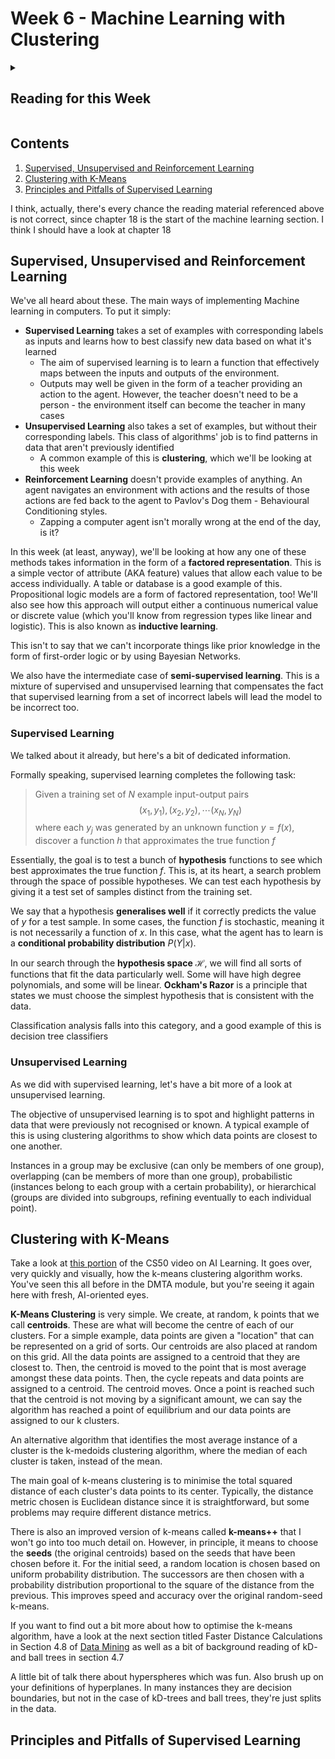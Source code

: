 # Week 6 - Machine Learning with Clustering

<details><summary><h2>Reading for this Week</h2></summary>

## Required Reading

### Lesson 1

Artificial Intelligence: A Modern Approach, Chapter 19 Introduction and Section 19.1

### Lesson 2

[Data Mining: Practical Machine Learning Tools and Techniques, Witten, Frank, Hall, Pal (4th edition, Elsevier 2016)](https://ebookcentral.proquest.com/lib/york-ebooks/detail.action?docID=4708912&pq-origsite=primo) Section 4.8 the start of the section and the first sub-section, titled “Iterative Distance-Based Clustering”

### Lesson 3

Artificial Intelligence: A Modern Approach, Chapter 19, Section 19.2

## Optional Reading

Data Mining: Practical Machine Learning Tools and Techniques, Witten, Frank, Hall, Pal (4th edition, Elsevier 2016) - Section 4.7

</details>

## Contents

1. [Supervised, Unsupervised and Reinforcement Learning](#supervised-unsupervised-and-reinforcement-learning)
2. [Clustering with K-Means](#clustering-with-k-means)
3. [Principles and Pitfalls of Supervised Learning](#principles-and-pitfalls-of-supervised-learning)

I think, actually, there's every chance the reading material referenced above is not correct, since chapter 18 is the start of the machine learning section. I think I should have a look at chapter 18

## Supervised, Unsupervised and Reinforcement Learning

We've all heard about these. The main ways of implementing Machine learning in computers. To put it simply:

- **Supervised Learning** takes a set of examples with corresponding labels as inputs and learns how to best classify new data based on what it's learned
  - The aim of supervised learning is to learn a function that effectively maps between the inputs and outputs of the environment.
  - Outputs may well be given in the form of a teacher providing an action to the agent. However, the teacher doesn't need to be a person - the environment itself can become the teacher in many cases
- **Unsupervised Learning** also takes a set of examples, but without their corresponding labels. This class of algorithms' job is to find patterns in data that aren't previously identified
  - A common example of this is **clustering**, which we'll be looking at this week
- **Reinforcement Learning** doesn't provide examples of anything. An agent navigates an environment with actions and the results of those actions are fed back to the agent to Pavlov's Dog them - Behavioural Conditioning styles.
  - Zapping a computer agent isn't morally wrong at the end of the day, is it?

In this week (at least, anyway), we'll be looking at how any one of these methods takes information in the form of a **factored representation**. This is a simple vector of attribute (AKA feature) values that allow each value to be access individually. A table or database is a good example of this. Propositional logic models are a form of factored representation, too! We'll also see how this approach will output either a continuous numerical value or discrete value (which you'll know from regression types like linear and logistic). This is also known as **inductive learning**.

This isn't to say that we can't incorporate things like prior knowledge in the form of first-order logic or by using Bayesian Networks.

We also have the intermediate case of **semi-supervised learning**. This is a mixture of supervised and unsupervised learning that compensates the fact that supervised learning from a set of incorrect labels will lead the model to be incorrect too.

### Supervised Learning

We talked about it already, but here's a bit of dedicated information.

Formally speaking, supervised learning completes the following task:

> Given a training set of $N$ example input-output pairs $$\qquad(x_1,y_1),(x_2,y_2),\cdots (x_N,y_N)$$ where each $y_j$ was generated by an unknown function $y=f(x)$, discover a function $h$ that approximates the true function $f$

Essentially, the goal is to test a bunch of **hypothesis** functions to see which best approximates the true function $f$. This is, at its heart, a search problem through the space of possible hypotheses. We can test each hypothesis by giving it a test set of samples distinct from the training set.

We say that a hypothesis **generalises well** if it correctly predicts the value of $y$ for a test sample. In some cases, the function $f$ is stochastic, meaning it is not necessarily a function of $x$. In this case, what the agent has to learn is a **conditional probability distribution** $P(Y|x)$.

In our search through the **hypothesis space** $\mathcal{H}$, we will find all sorts of functions that fit the data particularly well. Some will have high degree polynomials, and some will be linear. **Ockham's Razor** is a principle that states we must choose the simplest hypothesis that is consistent with the data.

Classification analysis falls into this category, and a good example of this is decision tree classifiers

### Unsupervised Learning

As we did with supervised learning, let's have a bit more of a look at unsupervised learning.

The objective of unsupervised learning is to spot and highlight patterns in data that were previously not recognised or known. A typical example of this is using clustering algorithms to show which data points are closest to one another.

Instances in a group may be exclusive (can only be members of one group), overlapping (can be members of more than one group), probabilistic (instances belong to each group with a certain probability), or hierarchical (groups are divided into subgroups, refining eventually to each individual point).

## Clustering with K-Means

Take a look at [this portion](https://youtu.be/E4M_IQG0d9g?list=PLBw9d_OueVJS_084gYQexJ38LC2LEhpR4&t=6019) of the CS50 video on AI Learning. It goes over, very quickly and visually, how the k-means clustering algorithm works. You've seen this all before in the DMTA module, but you're seeing it again here with fresh, AI-oriented eyes.

**K-Means Clustering** is very simple. We create, at random, k points that we call **centroids**. These are what will become the centre of each of our clusters. For a simple example, data points are given a "location" that can be represented on a grid of sorts. Our centroids are also placed at random on this grid. All the data points are assigned to a centroid that they are closest to. Then, the centroid is moved to the point that is most average amongst these data points. Then, the cycle repeats and data points are assigned to a centroid. The centroid moves. Once a point is reached such that the centroid is not moving by a significant amount, we can say the algorithm has reached a point of equilibrium and our data points are assigned to our k clusters.

An alternative algorithm that identifies the most average instance of a cluster is the k-medoids clustering algorithm, where the median of each cluster is taken, instead of the mean.

The main goal of k-means clustering is to minimise the total squared distance of each cluster's data points to its center. Typically, the distance metric chosen is Euclidean distance since it is straightforward, but some problems may require different distance metrics.

There is also an improved version of k-means called **k-means++** that I won't go into too much detail on. However, in principle, it means to choose the **seeds** (the original centroids) based on the seeds that have been chosen before it. For the initial seed, a random location is chosen based on uniform probability distribution. The successors are then chosen with a probability distribution proportional to the square of the distance from the previous. This improves speed and accuracy over the original random-seed k-means.

If you want to find out a bit more about how to optimise the k-means algorithm, have a look at the next section titled Faster Distance Calculations in Section 4.8 of [Data Mining](https://ebookcentral.proquest.com/lib/york-ebooks/detail.action?docID=4708912&pq-origsite=primo) as well as a bit of background reading of kD- and ball trees in section 4.7

A little bit of talk there about hyperspheres which was fun. Also brush up on your definitions of hyperplanes. In many instances they are decision boundaries, but not in the case of kD-trees and ball trees, they're just splits in the data.

## Principles and Pitfalls of Supervised Learning
